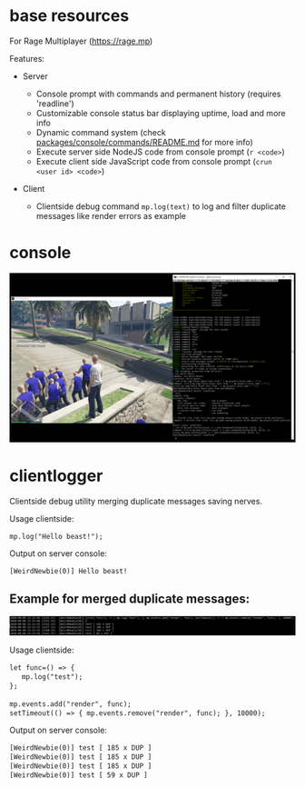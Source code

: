# base resources
For Rage Multiplayer (https://rage.mp)

Features:
- Server
   - Console prompt with commands and permanent history (requires 'readline')
   - Customizable console status bar displaying uptime, load and more info
   - Dynamic command system (check [packages/console/commands/README.md](packages/console/commands/README.md) for more info)
   - Execute server side NodeJS code from console prompt (`r <code>`)
   - Execute client side JavaScript code from console prompt (`crun <user id> <code>`)

- Client
   - Clientside debug command `mp.log(text)` to log and filter duplicate messages like render errors as example

# console
![alt text](example_base.png)

# clientlogger
Clientside debug utility merging duplicate messages saving nerves.

Usage clientside:
```JS
mp.log("Hello beast!");
```

Output on server console:
```
[WeirdNewbie(0)] Hello beast!
```

## Example for merged duplicate messages:
![alt text](example_clientlogger.png)

Usage clientside:
```JS
let func=() => {
   mp.log("test");
};

mp.events.add("render", func);
setTimeout(() => { mp.events.remove("render", func); }, 10000);
```

Output on server console:
```
[WeirdNewbie(0)] test [ 185 x DUP ]
[WeirdNewbie(0)] test [ 185 x DUP ]
[WeirdNewbie(0)] test [ 185 x DUP ]
[WeirdNewbie(0)] test [ 59 x DUP ]
```

